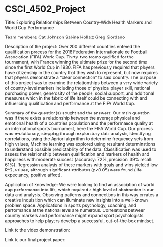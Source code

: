 # CSCI_4502_Project

Title: Exploring Relationships Between Country-Wide Health Markers and World Cup Performance

Team members: 
    Cat Johnson
    Sabine Hollatz
    Greg Giordano

Description of the project: 
Over 200 different countries entered the qualification process for the 2018 Féderation Internationale de Football Association (FIFA) World Cup. Thirty-two teams qualified for the tournament, with France winning the ultimate prize for the second time since the first World Cup in 1930. FIFA has previously required that players have citizenship in the country that they wish to represent, but now requires that players demonstrate a “clear connection” to said country. The purpose of this project was to examine the relationships between a very wide variety of country-level markers including those of physical player skill, national purchasing power, generosity of the people, social support, and additional measures which in the fabric of life itself could be connecting with and influencing qualification and performance at the FIFA World Cup.

Summary of the question(s) sought and the answers:
Our main question was if there exists a relationship between the average physical and emotional health of a countries population and the performance quality at an international sports tournament, here the FIFA World Cup. Our process was evolutionary, stepping through exploratory data analysis, identifying correlations, using the Apriori algorithm to determine frequency sets from high values, Machine learning was explored using resultant determinations to understand possible predictability of the data.
Classification was used to assess the relationship between qualification and markers of health and happiness with moderate success (accuracy: 72%, precision: 39% recall: 61%). Regression analysis of these markers with goals and wins yielded low R^2, values, although significant attributes (p<0.05) were found (life expectancy, positive affect). 

Application of Knowledge:
We were looking to find an association of world cup performance into life, which required a high level of abstraction in our data and analysis. Observing patterns and connections in this way creates a creative inquisition which can illuminate new insights into a well-known problem space. Applications in sports psychology, coaching, and performance at the national level are numerous. Correlations between country markers and performance might expand sport psychologists approaches to help players develop a successful, out-of-the-box mindset.

Link to the video demonstration:

Link to our final project paper:
